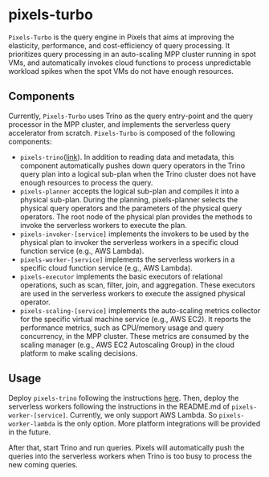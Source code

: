# pixels-turbo

`Pixels-Turbo` is the query engine in Pixels that aims at improving the elasticity, performance, and cost-efficiency of
query processing. 
It prioritizes query processing in an auto-scaling MPP cluster running in spot VMs,
and automatically invokes cloud functions to process unpredictable workload spikes when the spot VMs do not have
enough resources.

## Components
Currently, `Pixels-Turbo` uses Trino as the query entry-point and the query processor in the MPP cluster, 
and implements the serverless query accelerator from scratch.
`Pixels-Turbo` is composed of the following components:
- `pixels-trino`([link](https://github.com/pixelsdb/pixels-trino)). In addition to reading data and metadata, 
this component automatically pushes down query operators in the Trino query plan into a logical sub-plan when the Trino cluster
does not have enough resources to process the query.
- `pixels-planner` accepts the logical sub-plan and compiles it into a physical sub-plan. During the planning, pixels-planner
selects the physical query operators and the parameters of the physical query operators. The root node of the 
physical plan provides the methods to invoke the serverless workers to execute the plan.
- `pixels-invoker-[service]` implements the invokers to be used by the physical plan to invoker the serverless workers in a 
specific cloud function service (e.g., AWS Lambda).
- `pixels-worker-[service]` implements the serverless workers in a specific cloud function service (e.g., AWS Lambda).
- `pixels-executor` implements the basic executors of relational operations, such as scan, filter, join, and aggregation.
These executors are used in the serverless workers to execute the assigned physical operator.
- `pixels-scaling-[service]` implements the auto-scaling metrics collector for the specific virtual machine service (e.g., AWS EC2). 
It reports the performance metrics, such as CPU/memory usage and query concurrency, in the MPP cluster. These metrics are 
consumed by the scaling manager (e.g., AWS EC2 Autoscaling Group) in the cloud platform to make scaling decisions.

## Usage

Deploy `pixels-trino` following the instructions [here](https://github.com/pixelsdb/pixels#installation-in-aws).
Then, deploy the serverless workers following the instructions in the README.md of `pixels-worker-[service]`.
Currently, we only support AWS Lambda. So `pixels-worker-lambda` is the only option. More platform integrations
will be provided in the future.

After that, start Trino and run queries. Pixels will automatically push the queries into the serverless workers when Trino 
is too busy to process the new coming queries.
